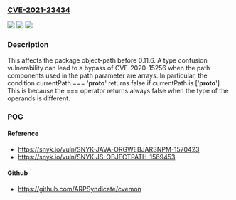 ### [CVE-2021-23434](https://cve.mitre.org/cgi-bin/cvename.cgi?name=CVE-2021-23434)
![](https://img.shields.io/static/v1?label=Product&message=object-path&color=blue)
![](https://img.shields.io/static/v1?label=Version&message=%3C%200.11.6%20&color=brighgreen)
![](https://img.shields.io/static/v1?label=Vulnerability&message=Prototype%20Pollution&color=brighgreen)

### Description

This affects the package object-path before 0.11.6. A type confusion vulnerability can lead to a bypass of CVE-2020-15256 when the path components used in the path parameter are arrays. In particular, the condition currentPath === '__proto__' returns false if currentPath is ['__proto__']. This is because the === operator returns always false when the type of the operands is different.

### POC

#### Reference
- https://snyk.io/vuln/SNYK-JAVA-ORGWEBJARSNPM-1570423
- https://snyk.io/vuln/SNYK-JS-OBJECTPATH-1569453

#### Github
- https://github.com/ARPSyndicate/cvemon

